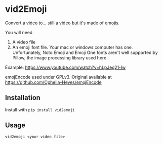# vid2Emoji

Convert a video to... still a video but it's made of emojis.

You will need:
1. A video file
2. An emoji font file. Your mac or windows computer has one. Unfortunately, Noto Emoji and Emoji
One fonts aren't well supported by Pillow, the image processing library used here.

Example:
https://www.youtube.com/watch?v=hLpJeg21-Iw


emojEncode used under GPLv3. Original available at https://github.com/Ophelia-Heyes/emojEncode

## Installation
Install with `pip install vid2emoji`


## Usage
```
vid2emoji <your video file>
```
